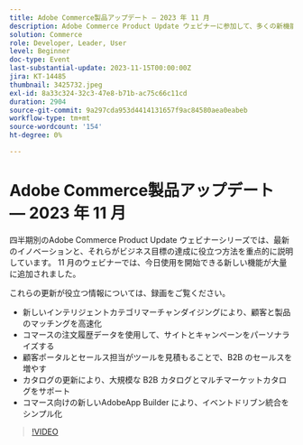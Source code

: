 ```yaml
---
title: Adobe Commerce製品アップデート — 2023 年 11 月
description: Adobe Commerce Product Update ウェビナーに参加して、多くの新機能と魅力的な機能でプラットフォームを変える方法をご確認ください。 最新のコマースイノベーションを紹介し、販売の成長、開発の合理化、パフォーマンスの向上に役立つイノベーションを紹介します。
solution: Commerce
role: Developer, Leader, User
level: Beginner
doc-type: Event
last-substantial-update: 2023-11-15T00:00:00Z
jira: KT-14485
thumbnail: 3425732.jpeg
exl-id: 8a33c324-32c3-47e8-b71b-ac75c66c11cd
duration: 2904
source-git-commit: 9a297cda953d4414131657f9ac84580aea0eabeb
workflow-type: tm+mt
source-wordcount: '154'
ht-degree: 0%

---
```


# Adobe Commerce製品アップデート — 2023 年 11 月

四半期別のAdobe Commerce Product Update ウェビナーシリーズでは、最新のイノベーションと、それらがビジネス目標の達成に役立つ方法を重点的に説明しています。 11 月のウェビナーでは、今日使用を開始できる新しい機能が大量に追加されました。

これらの更新が役立つ情報については、録画をご覧ください。

* 新しいインテリジェントカテゴリマーチャンダイジングにより、顧客と製品のマッチングを高速化
* コマースの注文履歴データを使用して、サイトとキャンペーンをパーソナライズする
* 顧客ポータルとセールス担当がツールを見積もることで、B2B のセールスを増やす
* カタログの更新により、大規模な B2B カタログとマルチマーケットカタログをサポート
* コマース向けの新しいAdobeApp Builder により、イベントドリブン統合をシンプル化

>[!VIDEO](https://video.tv.adobe.com/v/3425732/?learn=on)
